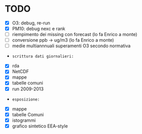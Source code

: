 TODO
===

- [x] O3: debug, re-run
- [x] PM10: debug nexc e rank
- [ ] riempimento dei missing con forecast (lo fa Enrico a monte)
- [ ] conversione ppb -> ug/m3 (lo fa Enrico a monte)
- [ ] medie multiannnuali superamenti O3 secondo normativa
-     scrittura dati giornalieri:
 - [x] rda
 - [x] NetCDF
- [x] mappe
- [x] tabelle comuni
- [x] run 2009-2013
-     esposizione:
 - [x] mappe
 - [x] tabelle Comuni
 - [x] istogrammi
 - [x] grafico sintetico EEA-style